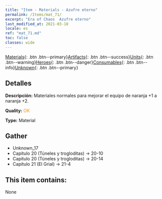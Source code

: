 ```yaml
---
title: "Item - Materials - Azufre eterno"
permalink: /Items/mat_71/
excerpt: "Era of Chaos  Azufre eterno"
last_modified_at: 2021-03-18
locale: es
ref: "mat_71.md"
toc: false
classes: wide
---
```

 [Materials](/es/Items/){: .btn .btn--primary}[Artifacts](/es/Items/Artifacts/){: .btn .btn--success}[Units](/es/Items/Units/){: .btn .btn--warning}[Heroes](/es/Items/Heroes/){: .btn .btn--danger}[Consumables](/es/Items/Consumables/){: .btn .btn--info}[Unknown](/es/Items/Unknown/){: .btn .btn--primary}

## Detalles
 **Descripción:** Materiales normales para mejorar el equipo de naranja +1 a naranja +2.

 **Quality:** <span style="color: #FF8C00">OK</span>

 **Type:** Material

## Gather

*    Unknown_17 
*    Capítulo 20 (Túneles y trogloditas) -> 20-10 
*    Capítulo 20 (Túneles y trogloditas) -> 20-14 
*    Capítulo 21 (El Grial) -> 21-4 

## This item contains:

  None

